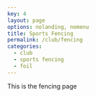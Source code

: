 ```yaml
---
key: 4
layout: page
options: nolanding, nomenu
title: Sports Fencing
permalink: /club/fencing
categories:
  - club
  - sports fencing
  - foil
---
```


This is the fencing page